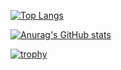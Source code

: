[![Top Langs](https://github-readme-stats-kykt35.vercel.app/api/top-langs/?username=kykt35&count_private=true&layout=compact&exclude_repo=marble,PlayFabSample,AR_PET,shopquest)](https://github.com/anuraghazra/github-readme-stats)

[![Anurag's GitHub stats](https://github-readme-stats-kykt35.vercel.app/api?username=kykt35&count_private=true)](https://github.com/anuraghazra/github-readme-stats)

[![trophy](https://github-profile-trophy.vercel.app/?username=kykt35)](https://github.com/ryo-ma/github-profile-trophy)
